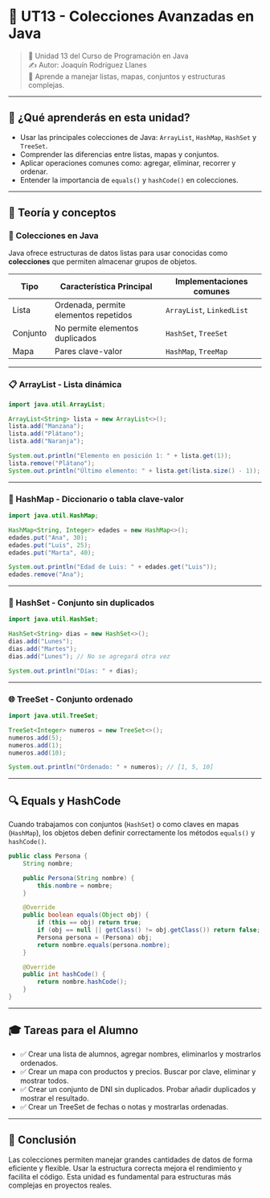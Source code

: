 # 📘 UT13 - Colecciones Avanzadas en Java

> 📆 Unidad 13 del Curso de Programación en Java  
> ✍️ Autor: Joaquín Rodríguez Llanes  
> 🔹 Aprende a manejar listas, mapas, conjuntos y estructuras complejas.

---

## 🧠 ¿Qué aprenderás en esta unidad?

- Usar las principales colecciones de Java: `ArrayList`, `HashMap`, `HashSet` y `TreeSet`.
- Comprender las diferencias entre listas, mapas y conjuntos.
- Aplicar operaciones comunes como: agregar, eliminar, recorrer y ordenar.
- Entender la importancia de `equals()` y `hashCode()` en colecciones.

---

## 📘 Teoría y conceptos

### 🔹 Colecciones en Java

Java ofrece estructuras de datos listas para usar conocidas como **colecciones** que permiten almacenar grupos de objetos.

| Tipo       | Característica Principal          | Implementaciones comunes         |
|------------|-------------------------------------|----------------------------------|
| Lista      | Ordenada, permite elementos repetidos | `ArrayList`, `LinkedList`       |
| Conjunto   | No permite elementos duplicados      | `HashSet`, `TreeSet`            |
| Mapa       | Pares clave-valor                    | `HashMap`, `TreeMap`            |

---

### 📋 ArrayList - Lista dinámica

```java
import java.util.ArrayList;

ArrayList<String> lista = new ArrayList<>();
lista.add("Manzana");
lista.add("Plátano");
lista.add("Naranja");

System.out.println("Elemento en posición 1: " + lista.get(1));
lista.remove("Plátano");
System.out.println("Último elemento: " + lista.get(lista.size() - 1));
```

---

### 💼 HashMap - Diccionario o tabla clave-valor

```java
import java.util.HashMap;

HashMap<String, Integer> edades = new HashMap<>();
edades.put("Ana", 30);
edades.put("Luis", 25);
edades.put("Marta", 40);

System.out.println("Edad de Luis: " + edades.get("Luis"));
edades.remove("Ana");
```

---

### 🔹 HashSet - Conjunto sin duplicados

```java
import java.util.HashSet;

HashSet<String> dias = new HashSet<>();
dias.add("Lunes");
dias.add("Martes");
dias.add("Lunes"); // No se agregará otra vez

System.out.println("Días: " + dias);
```

---

### 🌐 TreeSet - Conjunto ordenado

```java
import java.util.TreeSet;

TreeSet<Integer> numeros = new TreeSet<>();
numeros.add(5);
numeros.add(1);
numeros.add(10);

System.out.println("Ordenado: " + numeros); // [1, 5, 10]
```

---

## 🔍 Equals y HashCode

Cuando trabajamos con conjuntos (`HashSet`) o como claves en mapas (`HashMap`), los objetos deben definir correctamente los métodos `equals()` y `hashCode()`.

```java
public class Persona {
    String nombre;

    public Persona(String nombre) {
        this.nombre = nombre;
    }

    @Override
    public boolean equals(Object obj) {
        if (this == obj) return true;
        if (obj == null || getClass() != obj.getClass()) return false;
        Persona persona = (Persona) obj;
        return nombre.equals(persona.nombre);
    }

    @Override
    public int hashCode() {
        return nombre.hashCode();
    }
}
```

---

## 🎓 Tareas para el Alumno

- ✅ Crear una lista de alumnos, agregar nombres, eliminarlos y mostrarlos ordenados.
- ✅ Crear un mapa con productos y precios. Buscar por clave, eliminar y mostrar todos.
- ✅ Crear un conjunto de DNI sin duplicados. Probar añadir duplicados y mostrar el resultado.
- ✅ Crear un TreeSet de fechas o notas y mostrarlas ordenadas.

---

## 📌 Conclusión

Las colecciones permiten manejar grandes cantidades de datos de forma eficiente y flexible. Usar la estructura correcta mejora el rendimiento y facilita el código. Esta unidad es fundamental para estructuras más complejas en proyectos reales.

